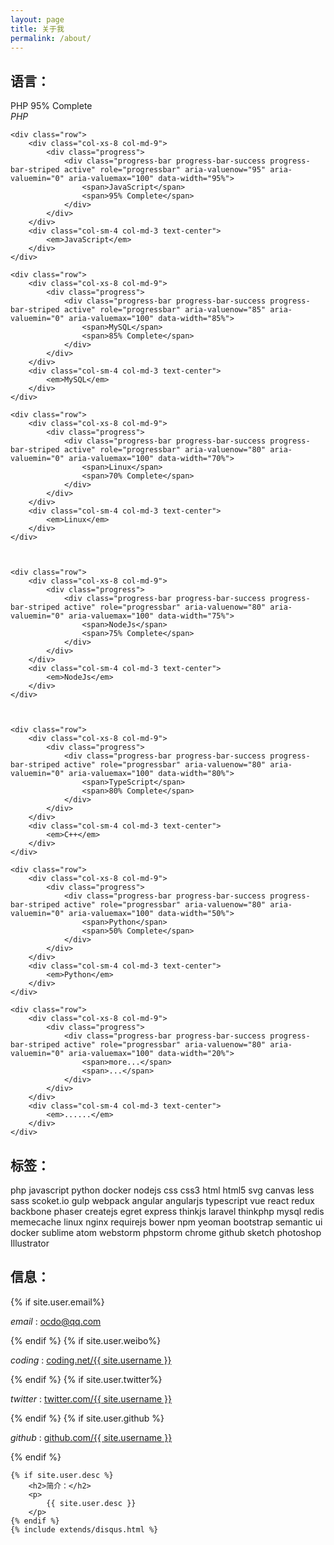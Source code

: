 ```yaml
---
layout: page
title: 关于我
permalink: /about/
---
```





<div class="read">
<h2>语言：</h2>
<div class="my-skills-progress spcial-action" data-action="incProgress">
    <div class="row">
        <div class="col-xs-8 col-md-9">
            <div class="progress">
                <div class="progress-bar progress-bar-success progress-bar-striped active" role="progressbar" aria-valuenow="95" aria-valuemin="0" aria-valuemax="100" data-width="95%">
                    <span>PHP</span>
                    <span>95% Complete</span>
                </div>
            </div>
        </div>
        <div class="col-sm-4 col-md-3 text-center">
            <em>PHP</em>
        </div>
    </div>


    <div class="row">
        <div class="col-xs-8 col-md-9">
            <div class="progress">
                <div class="progress-bar progress-bar-success progress-bar-striped active" role="progressbar" aria-valuenow="95" aria-valuemin="0" aria-valuemax="100" data-width="95%">
                    <span>JavaScript</span>
                    <span>95% Complete</span>
                </div>
            </div>
        </div>
        <div class="col-sm-4 col-md-3 text-center">
            <em>JavaScript</em>
        </div>
    </div>

    <div class="row">
        <div class="col-xs-8 col-md-9">
            <div class="progress">
                <div class="progress-bar progress-bar-success progress-bar-striped active" role="progressbar" aria-valuenow="85" aria-valuemin="0" aria-valuemax="100" data-width="85%">
                    <span>MySQL</span>
                    <span>85% Complete</span>
                </div>
            </div>
        </div>
        <div class="col-sm-4 col-md-3 text-center">
            <em>MySQL</em>
        </div>
    </div>
    
    <div class="row">
        <div class="col-xs-8 col-md-9">
            <div class="progress">
                <div class="progress-bar progress-bar-success progress-bar-striped active" role="progressbar" aria-valuenow="80" aria-valuemin="0" aria-valuemax="100" data-width="70%">
                    <span>Linux</span>
                    <span>70% Complete</span>
                </div>
            </div>
        </div>
        <div class="col-sm-4 col-md-3 text-center">
            <em>Linux</em>
        </div>
    </div>



    <div class="row">
        <div class="col-xs-8 col-md-9">
            <div class="progress">
                <div class="progress-bar progress-bar-success progress-bar-striped active" role="progressbar" aria-valuenow="80" aria-valuemin="0" aria-valuemax="100" data-width="75%">
                    <span>NodeJs</span>
                    <span>75% Complete</span>
                </div>
            </div>
        </div>
        <div class="col-sm-4 col-md-3 text-center">
            <em>NodeJs</em>
        </div>
    </div>

    

    <div class="row">
        <div class="col-xs-8 col-md-9">
            <div class="progress">
                <div class="progress-bar progress-bar-success progress-bar-striped active" role="progressbar" aria-valuenow="80" aria-valuemin="0" aria-valuemax="100" data-width="80%">
                    <span>TypeScript</span>
                    <span>80% Complete</span>
                </div>
            </div>
        </div>
        <div class="col-sm-4 col-md-3 text-center">
            <em>C++</em>
        </div>
    </div>
    
    <div class="row">
        <div class="col-xs-8 col-md-9">
            <div class="progress">
                <div class="progress-bar progress-bar-success progress-bar-striped active" role="progressbar" aria-valuenow="80" aria-valuemin="0" aria-valuemax="100" data-width="50%">
                    <span>Python</span>
                    <span>50% Complete</span>
                </div>
            </div>
        </div>
        <div class="col-sm-4 col-md-3 text-center">
            <em>Python</em>
        </div>
    </div>
    
    <div class="row">
        <div class="col-xs-8 col-md-9">
            <div class="progress">
                <div class="progress-bar progress-bar-success progress-bar-striped active" role="progressbar" aria-valuenow="80" aria-valuemin="0" aria-valuemax="100" data-width="20%">
                    <span>more...</span>
                    <span>...</span>
                </div>
            </div>
        </div>
        <div class="col-sm-4 col-md-3 text-center">
            <em>......</em>
        </div>
    </div>
</div>


<h2>标签：</h2>


<div class="row mytags spcial-action" data-action="randColor">
    <span class="label">php</span>
    <span class="label">javascript</span>
    <span class="label">python</span>
    <span class="label">docker</span>
    <span class="label">nodejs</span>
    <span class="label">css</span>
    <span class="label">css3</span>
    <span class="label">html</span>
    <span class="label">html5</span>
    <span class="label">svg</span>
    <span class="label">canvas</span>
    <span class="label">less</span>
    <span class="label">sass</span>
    <span class="label">scoket.io</span>
    <span class="label">gulp</span>
    <span class="label">webpack</span>
    <span class="label">angular</span>
    <span class="label">angularjs</span>
    <span class="label">typescript</span>
    <span class="label">vue</span>
    <span class="label">react</span>
    <span class="label">redux</span>
    <span class="label">backbone</span>
    <span class="label">phaser</span>
    <span class="label">createjs</span>
    <span class="label">egret</span>
    <span class="label">express</span>
    <span class="label">thinkjs</span>
    <span class="label">laravel</span>
    <span class="label">thinkphp</span>
    <span class="label">mysql</span>
    <span class="label">redis</span>
    <span class="label">memecache</span>
    <span class="label">linux</span>
    <span class="label">nginx</span>
    <span class="label">requirejs</span>
    <span class="label">bower</span>
    <span class="label">npm</span>
    <span class="label">yeoman</span>
    <span class="label">bootstrap</span>
    <span class="label">semantic ui</span>
    <span class="label">docker</span>
    <span class="label">sublime</span>
    <span class="label">atom</span>
    <span class="label">webstorm</span>
    <span class="label">phpstorm</span>
    <span class="label">chrome</span>
    <span class="label">github</span>
    <span class="label">sketch</span>
    <span class="label">photoshop</span>
    <span class="label">Illustrator</span>
    
</div>

<!-- h2>项目：</h2>
<p>
	<a href="#">ocdo.qq.com</a> <span>（YII，Redis，MySQL）</span>
</p>
<p>
	<a href="#">bestfiveenglish.com</a> <span>（HTML，CSS，JavaScript）</span>
</p> -->

</div>

<div class="about">
	<h2>信息：</h2>
	{% if site.user.email%}
	<p>
		<em>email</em> : <a href="mailto:{{ site.user.email }}">ocdo@qq.com</a>
	</p>
	{% endif %}
	{% if site.user.weibo%}
	<p>
		<em>coding</em> : <a href="{{ site.user.coding }}">coding.net/{{ site.username }}</a>
	</p>
	{% endif %}
	{% if site.user.twitter%}
	<p>
		<em>twitter</em> : <a href="{{ site.user.twitter }}">twitter.com/{{ site.username }}</a>
	</p>
	{% endif %}
	{% if site.user.github %}
	<p>
		<em>github</em> : <a href="{{ site.user.github}} ">github.com/{{ site.username }}</a>
	</p>
	{% endif %}

	{% if site.user.desc %}
		<h2>简介：</h2>
		<p>
			{{ site.user.desc }}
		</p>
	{% endif %}
	{% include extends/disqus.html %}
</div>
